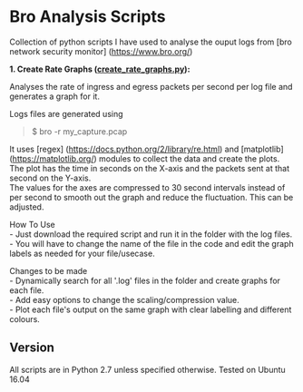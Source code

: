 # Bro Analysis Scripts

Collection of python scripts I have used to analyse the ouput logs from [bro network security monitor] (https://www.bro.org/)

**1. Create Rate Graphs ([create_rate_graphs.py](create_rate_graphs.py)):**
  
  Analyses the rate of ingress and egress packets per second per log file and generates a graph for it.
  
  Logs files are generated using
  >$ bro -r my_capture.pcap
  
  It uses [regex] (https://docs.python.org/2/library/re.html) and [matplotlib] (https://matplotlib.org/) modules to collect the data and create the plots.  
  The plot has the time in seconds on the X-axis and the packets sent at that second on the Y-axis.    
  The values for the axes are compressed to 30 second intervals instead of per second to smooth out the graph and reduce the fluctuation. This can be adjusted.
  
  How To Use  
    - Just download the required script and run it in the folder with the log files.  
    - You will have to change the name of the file in the code and edit the graph labels as needed for your file/usecase.
  
  Changes to be made  
    - Dynamically search for all '.log' files in the folder and create graphs for each file.  
    - Add easy options to change the scaling/compression value.  
    - Plot each file's output on the same graph with clear labelling and different colours.

## Version
All scripts are in Python 2.7 unless specified otherwise. Tested on Ubuntu 16.04
